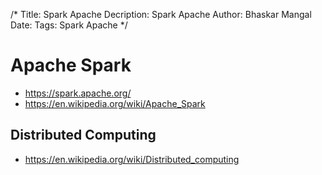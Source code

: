/*
Title: Spark Apache
Decription: Spark Apache
Author: Bhaskar Mangal
Date: 
Tags: Spark Apache
*/

# Apache Spark
- https://spark.apache.org/
- https://en.wikipedia.org/wiki/Apache_Spark

## Distributed Computing
- https://en.wikipedia.org/wiki/Distributed_computing
